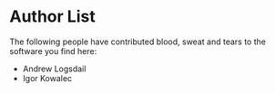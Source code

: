 # Author List

The following people have contributed blood, sweat and tears 
to the software you find here:

- Andrew Logsdail
- Igor Kowalec
